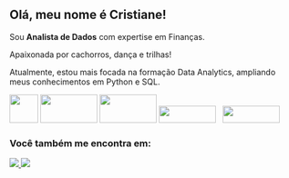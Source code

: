 ## Olá, meu nome é Cristiane!

Sou **Analista de Dados** com expertise em Finanças.

Apaixonada por cachorros, dança e trilhas!

Atualmente, estou mais focada na formação Data Analytics, ampliando meus conhecimentos em Python e SQL.

<div style="display: inline">
  
<img width="50" height="50" src="https://cdn.jsdelivr.net/gh/devicons/devicon@latest/icons/python/python-original.svg" />
<img width="100" height="50" src="https://cdn.jsdelivr.net/gh/devicons/devicon@latest/icons/microsoftsqlserver/microsoftsqlserver-original-wordmark.svg" />
<img width="100" height="50" src="https://cdn.jsdelivr.net/gh/devicons/devicon@latest/icons/sqlite/sqlite-original-wordmark.svg" />
<img width="100" height="30" src="https://img.shields.io/badge/jupyter-%23FA0F00.svg?style=for-the-badge&logo=jupyter&logoColor=white">
&nbsp;&nbsp;<img width="100" height="30" src="https://img.shields.io/badge/Visual%20Studio%20Code-0078d7.svg?style=for-the-badge&logo=visual-studio-code&logoColor=white">&nbsp;&nbsp;
          
</div>

### Você também me encontra em:

<div style="display: inline">
<a href="https://br.linkedin.com/in/cristiane-lima-7b94aa334">
  <img src="https://img.shields.io/badge/linkedin-%230077B5.svg?style=for-the-badge&logo=linkedin&logoColor=white">
</a>

<a href="https://crislsantos0.medium.com/">
  <img src="https://img.shields.io/badge/Medium-12100E?style=for-the-badge&logo=medium&logoColor=white">
</a>
          
</div>



